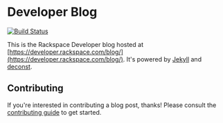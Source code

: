 # Developer Blog

[![Build Status](https://build.developer.rackspace.com/rackerlabs/docs-developer-blog/badge?branch=master)](https://build.developer.rackspace.com/rackerlabs/docs-developer-blog/)

This is the Rackspace Developer blog hosted at [https://developer.rackspace.com/blog/](https://developer.rackspace.com/blog/). It's powered by [Jekyll](https://jekyllrb.com/) and [deconst](https://deconst.devsupport.me/).

## Contributing

If you're interested in contributing a blog post, thanks! Please consult the [contributing guide](CONTRIBUTING.md) to get started.
